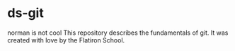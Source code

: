 # ds-git

norman is not cool
This repository describes the fundamentals of git. It was created with love by the Flatiron School.
